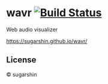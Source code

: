 # wavr [![Build Status][travis-image]][travis-url]

Web audio visualizer

https://sugarshin.github.io/wavr/

## License

© sugarshin

[travis-image]: https://img.shields.io/travis/sugarshin/wavr/master.svg?branch=master&style=flat-square
[travis-url]: https://travis-ci.org/sugarshin/wavr
